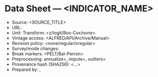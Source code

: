# Data Sheet — <INDICATOR_NAME>

- Source: <SOURCE_TITLE>
- URL: <URL>
- Unit: <UNIT>   Transform: <z/logit/Box-Cox/none>
- Vintage access: <ALFRED/API/Archive/Manual>
- Revision policy: <none/regular/irregular>
- Survey/mode changes: <notes>
- Break markers: <PELT/Bai–Perron>
- Preprocessing: annualize=<rule>, impute=<method>, outliers=<rule>
- Provenance hash (SHA256): <…>
- Prepared by: <name>, <date>
